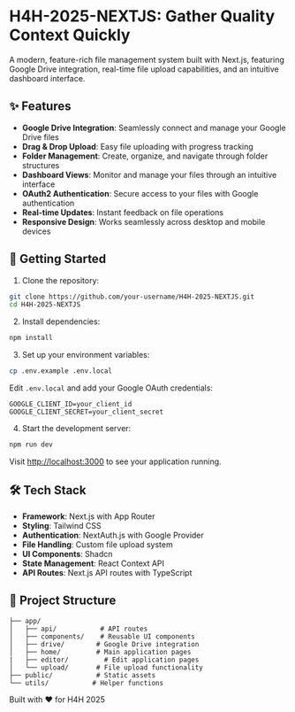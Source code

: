 # H4H-2025-NEXTJS: Gather Quality Context Quickly

A modern, feature-rich file management system built with Next.js, featuring Google Drive integration, real-time file upload capabilities, and an intuitive dashboard interface.

## ✨ Features

- **Google Drive Integration**: Seamlessly connect and manage your Google Drive files
- **Drag & Drop Upload**: Easy file uploading with progress tracking
- **Folder Management**: Create, organize, and navigate through folder structures
- **Dashboard Views**: Monitor and manage your files through an intuitive interface
- **OAuth2 Authentication**: Secure access to your files with Google authentication
- **Real-time Updates**: Instant feedback on file operations
- **Responsive Design**: Works seamlessly across desktop and mobile devices

## 🚀 Getting Started

1. Clone the repository:
```bash
git clone https://github.com/your-username/H4H-2025-NEXTJS.git
cd H4H-2025-NEXTJS
```

2. Install dependencies:
```bash
npm install
```

3. Set up your environment variables:
```bash
cp .env.example .env.local
```
Edit `.env.local` and add your Google OAuth credentials:
```
GOOGLE_CLIENT_ID=your_client_id
GOOGLE_CLIENT_SECRET=your_client_secret
```

4. Start the development server:
```bash
npm run dev
```

Visit [http://localhost:3000](http://localhost:3000) to see your application running.

## 🛠️ Tech Stack

- **Framework**: Next.js with App Router
- **Styling**: Tailwind CSS
- **Authentication**: NextAuth.js with Google Provider
- **File Handling**: Custom file upload system
- **UI Components**: Shadcn
- **State Management**: React Context API
- **API Routes**: Next.js API routes with TypeScript

## 📁 Project Structure

```
├── app/
│   ├── api/           # API routes
│   ├── components/    # Reusable UI components
│   ├── drive/        # Google Drive integration
│   ├── home/         # Main application pages
|   ├── editor/         # Edit application pages
│   └── upload/       # File upload functionality
├── public/           # Static assets
└── utils/           # Helper functions
```

Built with ❤️ for H4H 2025